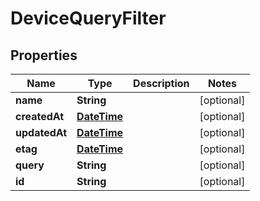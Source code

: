 
# DeviceQueryFilter

## Properties
Name | Type | Description | Notes
------------ | ------------- | ------------- | -------------
**name** | **String** |  |  [optional]
**createdAt** | [**DateTime**](DateTime.md) |  |  [optional]
**updatedAt** | [**DateTime**](DateTime.md) |  |  [optional]
**etag** | [**DateTime**](DateTime.md) |  |  [optional]
**query** | **String** |  |  [optional]
**id** | **String** |  |  [optional]




